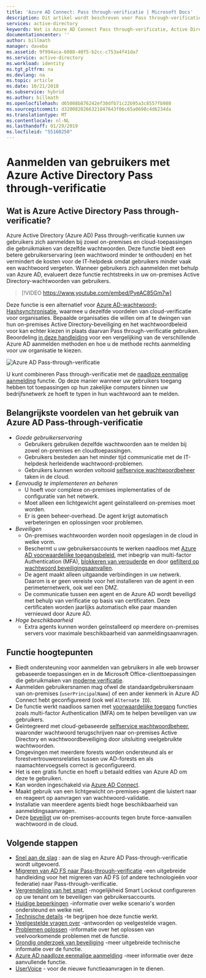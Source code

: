 ```yaml
---
title: 'Azure AD Connect: Pass through-verificatie | Microsoft Docs'
description: Dit artikel wordt beschreven voor Pass through-verificatie voor Azure Active Directory (Azure AD) en hoe Azure AD-aanmeldingen kunt door te valideren op basis van on-premises Active Directory-wachtwoorden van gebruikers.
services: active-directory
keywords: Wat is Azure AD Connect Pass through-verificatie, Active Directory installeren, vereiste onderdelen voor Azure AD, SSO, Single Sign-on
documentationcenter: ''
author: billmath
manager: daveba
ms.assetid: 9f994aca-6088-40f5-b2cc-c753a4f41da7
ms.service: active-directory
ms.workload: identity
ms.tgt_pltfrm: na
ms.devlang: na
ms.topic: article
ms.date: 10/21/2018
ms.subservice: hybrid
ms.author: billmath
ms.openlocfilehash: d65088b876242ef30dfb71c22b95a3c8557fb980
ms.sourcegitcommit: d3200828266321847643f06c65a0698c4d6234da
ms.translationtype: MT
ms.contentlocale: nl-NL
ms.lasthandoff: 01/29/2019
ms.locfileid: "55160250"
---
```

# <a name="user-sign-in-with-azure-active-directory-pass-through-authentication"></a>Aanmelden van gebruikers met Azure Active Directory Pass through-verificatie

## <a name="what-is-azure-active-directory-pass-through-authentication"></a>Wat is Azure Active Directory Pass through-verificatie?

Azure Active Directory (Azure AD) Pass through-verificatie kunnen uw gebruikers zich aanmelden bij zowel on-premises en cloud-toepassingen die gebruikmaken van dezelfde wachtwoorden. Deze functie biedt een betere gebruikerservaring (een wachtwoord minder te onthouden) en het vermindert de kosten voor de IT-helpdesk omdat gebruikers minder vaak een wachtwoord vergeten. Wanneer gebruikers zich aanmelden met behulp van Azure AD, evalueert deze functie rechtstreeks in uw on-premises Active Directory-wachtwoorden van gebruikers.

>[!VIDEO https://www.youtube.com/embed/PyeAC85Gm7w]

Deze functie is een alternatief voor [Azure AD-wachtwoord-Hashsynchronisatie](how-to-connect-password-hash-synchronization.md), waarmee u dezelfde voordelen van cloud-verificatie voor organisaties. Bepaalde organisaties die willen om af te dwingen van hun on-premises Active Directory-beveiliging en het wachtwoordbeleid voor kan echter kiezen in plaats daarvan Pass through-verificatie gebruiken. Beoordeling [in deze handleiding](https://docs.microsoft.com/azure/security/azure-ad-choose-authn) voor een vergelijking van de verschillende Azure AD aanmelden methoden en hoe u de methode rechts aanmelding voor uw organisatie te kiezen.

![Azure AD Pass-through-verificatie](./media/how-to-connect-pta/pta1.png)

U kunt combineren Pass through-verificatie met de [naadloze eenmalige aanmelding](how-to-connect-sso.md) functie. Op deze manier wanneer uw gebruikers toegang hebben tot toepassingen op hun zakelijke computers binnen uw bedrijfsnetwerk ze hoeft te typen in hun wachtwoord aan te melden.

## <a name="key-benefits-of-using-azure-ad-pass-through-authentication"></a>Belangrijkste voordelen van het gebruik van Azure AD Pass-through-verificatie

- *Goede gebruikerservaring*
  - Gebruikers gebruiken dezelfde wachtwoorden aan te melden bij zowel on-premises en cloudtoepassingen.
  - Gebruikers besteden aan het minder tijd communicatie met de IT-helpdesk herleidende wachtwoord-problemen.
  - Gebruikers kunnen worden voltooid [selfservice wachtwoordbeheer](../authentication/active-directory-passwords-overview.md) taken in de cloud.
- *Eenvoudig te implementeren en beheren*
  - U hoeft voor complexe on-premises implementaties of de configuratie van het netwerk.
  - Moet alleen een lichtgewicht agent geïnstalleerd on-premises moet worden.
  - Er is geen beheer-overhead. De agent krijgt automatisch verbeteringen en oplossingen voor problemen.
- *Beveiligen*
  - On-premises wachtwoorden worden nooit opgeslagen in de cloud in welke vorm.
  - Beschermt u uw gebruikersaccounts te werken naadloos met [Azure AD voorwaardelijke toegangsbeleid](../active-directory-conditional-access-azure-portal.md), met inbegrip van multi-factor Authentication (MFA), [blokkeren van verouderde](../conditional-access/conditions.md) en door [ gefilterd op wachtwoord beveiligingsaanvallen](../authentication/howto-password-smart-lockout.md).
  - De agent maakt alleen uitgaande verbindingen in uw netwerk. Daarom is er geen vereiste voor het installeren van de agent in een perimeternetwerk, ook wel een DMZ.
  - De communicatie tussen een agent en de Azure AD wordt beveiligd met behulp van verificatie op basis van certificaten. Deze certificaten worden jaarlijks automatisch elke paar maanden vernieuwd door Azure AD.
- *Hoge beschikbaarheid*
  - Extra agents kunnen worden geïnstalleerd op meerdere on-premises servers voor maximale beschikbaarheid van aanmeldingsaanvragen.

## <a name="feature-highlights"></a>Functie hoogtepunten

- Biedt ondersteuning voor aanmelden van gebruikers in alle web browser gebaseerde toepassingen en in de Microsoft Office-clienttoepassingen die gebruikmaken van [moderne verificatie](https://aka.ms/modernauthga).
- Aanmelden gebruikersnamen mag ofwel de standaardgebruikersnaam van on-premises (`userPrincipalName`) of een ander kenmerk in Azure AD Connect hebt geconfigureerd (ook wel `Alternate ID`).
- De functie werkt naadloos samen met [voorwaardelijke toegang](../active-directory-conditional-access-azure-portal.md) functies zoals multi-factor Authentication (MFA) om te helpen beveiligen van uw gebruikers.
- Geïntegreerd met cloud-gebaseerde [selfservice wachtwoordbeheer](../authentication/active-directory-passwords-overview.md), waaronder wachtwoord terugschrijven naar on-premises Active Directory en wachtwoordbeveiliging door uitsluiting veelgebruikte wachtwoorden.
- Omgevingen met meerdere forests worden ondersteund als er forestvertrouwensrelaties tussen uw AD-forests en als naamachtervoegsels correct is geconfigureerd.
- Het is een gratis functie en hoeft u betaald edities van Azure AD om deze te gebruiken.
- Kan worden ingeschakeld via [Azure AD Connect](whatis-hybrid-identity.md).
- Maakt gebruik van een lichtgewicht on-premises-agent die luistert naar en reageert op aanvragen van wachtwoord-validatie.
- Installatie van meerdere agents biedt hoge beschikbaarheid van aanmeldingsaanvragen.
- Deze [beveiligt](../authentication/howto-password-smart-lockout.md) uw on-premises-accounts tegen brute force-aanvallen wachtwoord in de cloud.

## <a name="next-steps"></a>Volgende stappen

- [Snel aan de slag](how-to-connect-pta-quick-start.md) : aan de slag en Azure AD Pass-through-verificatie wordt uitgevoerd.
- [Migreren van AD FS naar Pass-through-verificatie](https://github.com/Identity-Deployment-Guides/Identity-Deployment-Guides/blob/master/Authentication/Migrating%20from%20Federated%20Authentication%20to%20Pass-through%20Authentication.docx?raw=true) -een uitgebreide handleiding voor het migreren van AD FS (of andere technologieën voor federatie) naar Pass-through-verificatie.
- [Vergrendeling van het smart](../authentication/howto-password-smart-lockout.md) -mogelijkheid Smart Lockout configureren op uw tenant om te beveiligen van gebruikersaccounts.
- [Huidige beperkingen](how-to-connect-pta-current-limitations.md) -informatie over welke scenario's worden ondersteund en welke niet.
- [Technische details](how-to-connect-pta-how-it-works.md) -te begrijpen hoe deze functie werkt.
- [Veelgestelde vragen over](how-to-connect-pta-faq.md) -antwoorden op veelgestelde vragen.
- [Problemen oplossen](tshoot-connect-pass-through-authentication.md) -informatie over het oplossen van veelvoorkomende problemen met de functie.
- [Grondig onderzoek van beveiliging](how-to-connect-pta-security-deep-dive.md) -meer uitgebreide technische informatie over de functie.
- [Azure AD naadloze eenmalige aanmelding](how-to-connect-sso.md) -meer informatie over deze aanvullende functie.
- [UserVoice](https://feedback.azure.com/forums/169401-azure-active-directory/category/160611-directory-synchronization-aad-connect) - voor de nieuwe functieaanvragen in te dienen.
